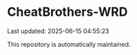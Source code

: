 # CheatBrothers-WRD

Last updated: 2025-06-15 04:55:23

This repository is automatically maintained.

